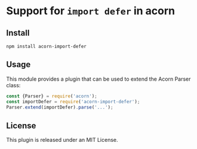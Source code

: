# Support for `import defer` in acorn

## Install

```
npm install acorn-import-defer
```

## Usage

This module provides a plugin that can be used to extend the Acorn Parser class:

```js
const {Parser} = require('acorn');
const importDefer = require('acorn-import-defer');
Parser.extend(importDefer).parse('...');
```

## License

This plugin is released under an MIT License.
